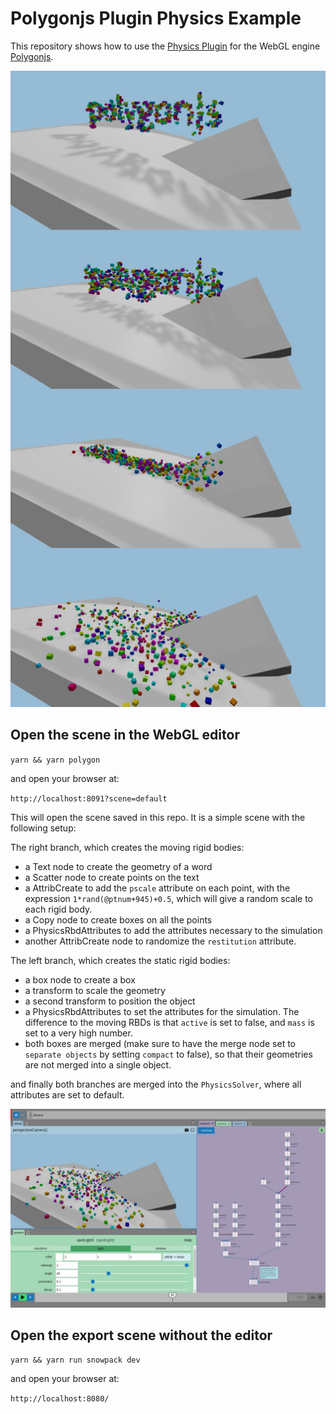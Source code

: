 # Polygonjs Plugin Physics Example

This repository shows how to use the [Physics Plugin](https://github.com/polygonjs/plugin-physics) for the WebGL engine [Polygonjs](https://github.com/polygonjs/polygonjs).

![Physics Example](https://github.com/polygonjs/example-plugin-physics/blob/main/doc/physics_examples.jpg?raw=true)

## Open the scene in the WebGL editor

`yarn && yarn polygon`

and open your browser at:

`http://localhost:8091?scene=default`

This will open the scene saved in this repo. It is a simple scene with the following setup:

The right branch, which creates the moving rigid bodies:

- a Text node to create the geometry of a word
- a Scatter node to create points on the text
- a AttribCreate to add the `pscale` attribute on each point, with the expression `1*rand(@ptnum+945)+0.5`, which will give a random scale to each rigid body.
- a Copy node to create boxes on all the points
- a PhysicsRbdAttributes to add the attributes necessary to the simulation
- another AttribCreate node to randomize the `restitution` attribute.

The left branch, which creates the static rigid bodies:

- a box node to create a box
- a transform to scale the geometry
- a second transform to position the object
- a PhysicsRbdAttributes to set the attributes for the simulation. The difference to the moving RBDs is that `active` is set to false, and `mass` is set to a very high number.
- both boxes are merged (make sure to have the merge node set to `separate objects` by setting `compact` to false), so that their geometries are not merged into a single object.

and finally both branches are merged into the `PhysicsSolver`, where all attributes are set to default.

![Physics plugin example in the Polygonjs node-based Editor](https://github.com/polygonjs/example-plugin-physics/blob/main/doc/physics_example_in_editor.jpg?raw=true)

## Open the export scene without the editor

`yarn && yarn run snowpack dev`

and open your browser at:

`http://localhost:8080/`



